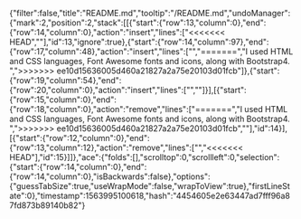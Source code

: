 {"filter":false,"title":"README.md","tooltip":"/README.md","undoManager":{"mark":2,"position":2,"stack":[[{"start":{"row":13,"column":0},"end":{"row":14,"column":0},"action":"insert","lines":["<<<<<<< HEAD",""],"id":13,"ignore":true},{"start":{"row":14,"column":97},"end":{"row":17,"column":48},"action":"insert","lines":["","=======","I used HTML and CSS languages, Font Awesome fonts and icons, along with Bootstrap4. ",">>>>>>> ee10d15636005d460a21827a2a75e20103d01fcb"]},{"start":{"row":19,"column":54},"end":{"row":20,"column":0},"action":"insert","lines":["",""]}],[{"start":{"row":15,"column":0},"end":{"row":18,"column":0},"action":"remove","lines":["=======","I used HTML and CSS languages, Font Awesome fonts and icons, along with Bootstrap4. ",">>>>>>> ee10d15636005d460a21827a2a75e20103d01fcb",""],"id":14}],[{"start":{"row":12,"column":0},"end":{"row":13,"column":12},"action":"remove","lines":["","<<<<<<< HEAD"],"id":15}]]},"ace":{"folds":[],"scrolltop":0,"scrollleft":0,"selection":{"start":{"row":14,"column":0},"end":{"row":14,"column":0},"isBackwards":false},"options":{"guessTabSize":true,"useWrapMode":false,"wrapToView":true},"firstLineState":0},"timestamp":1563995100618,"hash":"4454605e2e63447ad7fff96a87fd873b89140b82"}